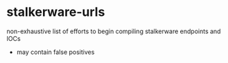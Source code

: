# stalkerware-urls

non-exhaustive list of efforts to begin compiling stalkerware endpoints and IOCs
* may contain false positives
